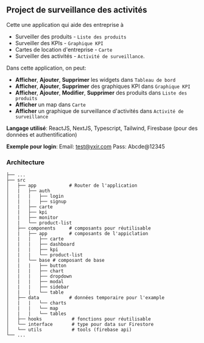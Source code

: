 ## Project de surveillance des activités

Cette une application qui aide des entreprise à

- Surveiller des produits - `Liste des produits`
- Surveiller des KPIs - `Graphique KPI`
- Cartes de location d'entreprise - `Carte`
- Surveiller des activités - `Activité de surveillance`.

Dans cette application, on peut:

- **Afficher**, **Ajouter**, **Supprimer** les widgets dans `Tableau de bord`
- **Afficher**, **Ajouter**, **Supprimer** des graphiques KPI dans `Graphique KPI`
- **Afficher**, **Ajouter**, **Modifier**, **Supprimer** des produits dans `Liste des produits`
- **Afficher** un map dans `Carte`
- **Afficher** un graphique de surveillance d'activités dans `Activité de surveillance`

**Langage utilisé**: ReactJS, NextJS, Typescript, Tailwind, Firesbase (pour des données et authentification)

**Exemple pour login**:
Email: test@yxir.com
Pass: Abcde@12345

### Architecture

    ├── ...
    ├── src
    │   ├── app            # Router de l'application
    │   |   ├── auth
    │   |   |   ├── login
    │   |   |   ├── signup
    │   |   ├── carte
    │   |   ├── kpi
    │   |   ├── monitor
    │   |   └── product-list
    │   ├── components     # composants pour réutilisable
    │   |   ├── app        # composants de l'appiclation
    │   |   |   ├── carte
    │   |   |   ├── dashboard
    │   |   |   ├── kpi
    │   |   |   └── product-list
    │   |   └── base # composant de base
    │   |   |   ├── button
    │   |   |   ├── chart
    │   |   |   ├── dropdown
    │   |   |   ├── modal
    │   |   |   ├── sidebar
    │   |   |   └── table
    │   ├── data           # données temporaire pour l'example
    │   |   |   └── charts
    │   |   |   └── map
    │   |   |   └── tables
    │   ├── hooks           # fonctions pour réutilisable
    │   └── interface       # type pour data sur Firestore
    │   └── utils           # tools (firebase api)
    └── ...
